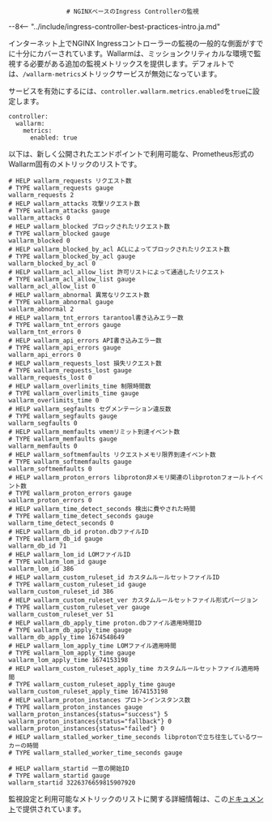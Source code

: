 					# NGINXベースのIngress Controllerの監視

--8<-- "../include/ingress-controller-best-practices-intro.ja.md"

インターネット上でNGINX Ingressコントローラーの監視の一般的な側面がすでに十分にカバーされています。Wallarmは、ミッションクリティカルな環境で監視する必要がある追加の監視メトリックスを提供します。デフォルトでは、`/wallarm-metrics`メトリックサービスが無効になっています。

サービスを有効にするには、`controller.wallarm.metrics.enabled`を`true`に設定します。

```
controller:
  wallarm:
    metrics:
      enabled: true
```

以下は、新しく公開されたエンドポイントで利用可能な、Prometheus形式のWallarm固有のメトリックのリストです。

```
# HELP wallarm_requests リクエスト数
# TYPE wallarm_requests gauge
wallarm_requests 2
# HELP wallarm_attacks 攻撃リクエスト数
# TYPE wallarm_attacks gauge
wallarm_attacks 0
# HELP wallarm_blocked ブロックされたリクエスト数
# TYPE wallarm_blocked gauge
wallarm_blocked 0
# HELP wallarm_blocked_by_acl ACLによってブロックされたリクエスト数
# TYPE wallarm_blocked_by_acl gauge
wallarm_blocked_by_acl 0
# HELP wallarm_acl_allow_list 許可リストによって通過したリクエスト
# TYPE wallarm_acl_allow_list gauge
wallarm_acl_allow_list 0
# HELP wallarm_abnormal 異常なリクエスト数
# TYPE wallarm_abnormal gauge
wallarm_abnormal 2
# HELP wallarm_tnt_errors tarantool書き込みエラー数
# TYPE wallarm_tnt_errors gauge
wallarm_tnt_errors 0
# HELP wallarm_api_errors API書き込みエラー数
# TYPE wallarm_api_errors gauge
wallarm_api_errors 0
# HELP wallarm_requests_lost 損失リクエスト数
# TYPE wallarm_requests_lost gauge
wallarm_requests_lost 0
# HELP wallarm_overlimits_time 制限時間数
# TYPE wallarm_overlimits_time gauge
wallarm_overlimits_time 0
# HELP wallarm_segfaults セグメンテーション違反数
# TYPE wallarm_segfaults gauge
wallarm_segfaults 0
# HELP wallarm_memfaults vmemリミット到達イベント数
# TYPE wallarm_memfaults gauge
wallarm_memfaults 0
# HELP wallarm_softmemfaults リクエストメモリ限界到達イベント数
# TYPE wallarm_softmemfaults gauge
wallarm_softmemfaults 0
# HELP wallarm_proton_errors libproton非メモリ関連のlibprotonフォールトイベント数
# TYPE wallarm_proton_errors gauge
wallarm_proton_errors 0
# HELP wallarm_time_detect_seconds 検出に費やされた時間
# TYPE wallarm_time_detect_seconds gauge
wallarm_time_detect_seconds 0
# HELP wallarm_db_id proton.dbファイルID
# TYPE wallarm_db_id gauge
wallarm_db_id 71
# HELP wallarm_lom_id LOMファイルID
# TYPE wallarm_lom_id gauge
wallarm_lom_id 386
# HELP wallarm_custom_ruleset_id カスタムルールセットファイルID
# TYPE wallarm_custom_ruleset_id gauge
wallarm_custom_ruleset_id 386
# HELP wallarm_custom_ruleset_ver カスタムルールセットファイル形式バージョン
# TYPE wallarm_custom_ruleset_ver gauge
wallarm_custom_ruleset_ver 51
# HELP wallarm_db_apply_time proton.dbファイル適用時間ID
# TYPE wallarm_db_apply_time gauge
wallarm_db_apply_time 1674548649
# HELP wallarm_lom_apply_time LOMファイル適用時間
# TYPE wallarm_lom_apply_time gauge
wallarm_lom_apply_time 1674153198
# HELP wallarm_custom_ruleset_apply_time カスタムルールセットファイル適用時間
# TYPE wallarm_custom_ruleset_apply_time gauge
wallarm_custom_ruleset_apply_time 1674153198
# HELP wallarm_proton_instances プロトンインスタンス数
# TYPE wallarm_proton_instances gauge
wallarm_proton_instances{status="success"} 5
wallarm_proton_instances{status="fallback"} 0
wallarm_proton_instances{status="failed"} 0
# HELP wallarm_stalled_worker_time_seconds libprotonで立ち往生しているワーカーの時間
# TYPE wallarm_stalled_worker_time_seconds gauge

# HELP wallarm_startid 一意の開始ID
# TYPE wallarm_startid gauge
wallarm_startid 3226376659815907920
```

監視設定と利用可能なメトリックのリストに関する詳細情報は、この[ドキュメント](../../../monitoring/intro.ja.md)で提供されています。